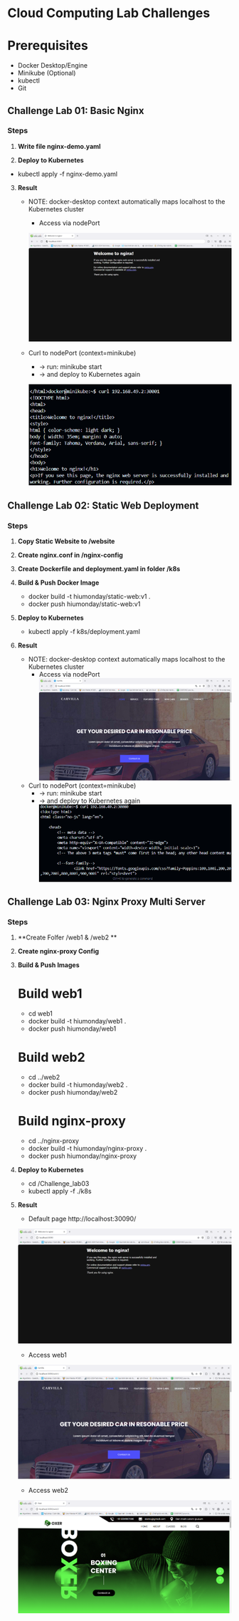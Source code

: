 # Cloud Computing Lab Challenges
# Prerequisites
- Docker Desktop/Engine
- Minikube (Optional)
- kubectl
- Git

## Challenge Lab 01: Basic Nginx


### Steps


1. **Write file nginx-demo.yaml**

2. **Deploy to Kubernetes**
  - kubectl apply -f nginx-demo.yaml

3. **Result**
    - NOTE: docker-desktop context automatically maps localhost to the Kubernetes cluster
        - Access via nodePort 

        ![alt text](screen_shots/image-6.png)

    - Curl to nodePort (context=minikube)

        - -> run: minikube start 
        - -> and deploy to Kubernetes again

        ![alt text](screen_shots/image-5.png)
        

## Challenge Lab 02: Static Web Deployment


### Steps
1. **Copy Static Website to /website**

2. **Create nginx.conf in /nginx-config**

3. **Create Dockerfile and deployment.yaml in folder /k8s**
   
4. **Build & Push Docker Image**
   - docker build -t hiumonday/static-web:v1 .
   - docker push hiumonday/static-web:v1

5. **Deploy to Kubernetes**
   - kubectl apply -f k8s/deployment.yaml

6. **Result**
    - NOTE: docker-desktop context automatically maps localhost to the Kubernetes cluster
        - Access via nodePort 
        ![alt text](screen_shots/image-2.png)
    - Curl to nodePort (context=minikube)
        - -> run: minikube start 
        - -> and deploy to Kubernetes again
        ![screen_shots/screen_shots/image-1.png](screen_shots/image-1.png)


## Challenge Lab 03: Nginx Proxy Multi Server


### Steps
1. **Create Folfer /web1 & /web2 **

2. **Create nginx-proxy Config**

3. **Build & Push Images**
   # Build web1
   - cd web1
   - docker build -t hiumonday/web1 .
   - docker push hiumonday/web1

   # Build web2
   - cd ../web2
   - docker build -t hiumonday/web2 .
   - docker push hiumonday/web2

   # Build nginx-proxy
   - cd ../nginx-proxy
   - docker build -t hiumonday/nginx-proxy .
   - docker push hiumonday/nginx-proxy

4. **Deploy to Kubernetes**
   - cd /Challenge_lab03
   - kubectl apply -f ./k8s
   

5. **Result**
    - Default page http://localhost:30090/

    ![alt text](screen_shots/image.png)

    - Access web1

    ![alt text](screen_shots/image-3.png)

    - Access web2

    ![alt text](screen_shots/image-4.png)
